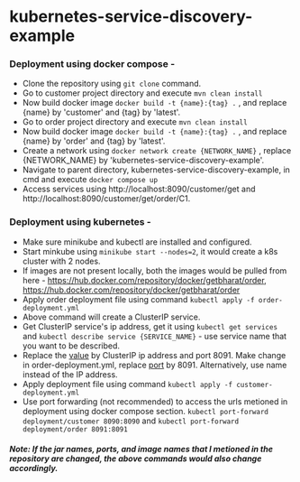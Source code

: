 # kubernetes-service-discovery-example

### Deployment using docker compose -
- Clone the repository using ``git clone`` command.
- Go to customer project directory and execute ``mvn clean install``
- Now build docker image `` docker build -t {name}:{tag} . `` ,  and replace {name} by 'customer' and {tag} by 'latest'.
- Go to order project directory and execute ``mvn clean install``
- Now build docker image `` docker build -t {name}:{tag} . `` ,  and replace {name} by 'order' and {tag} by 'latest'.
- Create a network using ``docker network create {NETWORK_NAME}`` , replace {NETWORK_NAME} by 'kubernetes-service-discovery-example'.
- Navigate to parent directory, kubernetes-service-discovery-example, in cmd and execute ```docker compose up```
- Access services using http://localhost:8090/customer/get and http://localhost:8090/customer/get/order/C1.

### Deployment using kubernetes -
 - Make sure minikube and kubectl are installed and configured.
 - Start minkube using ``minikube start --nodes=2``, it would create a k8s cluster with 2 nodes.
 - If images are not present locally, both the images would be pulled from here - https://hub.docker.com/repository/docker/getbharat/order, https://hub.docker.com/repository/docker/getbharat/order
 - Apply order deployment file using command ``kubectl apply -f order-deployment.yml``
 - Above command will create a ClusterIP service.
 - Get ClusterIP service's ip address, get it using ``kubectl get services`` and ``kubectl describe service {SERVICE_NAME}`` - use service name that you want to be described.
 -  Replace the [value](https://github.com/getbharat/kubernetes-service-discovery-example/blob/master/customer-deployment.yml#L30) by ClusterIP ip address and port 8091. Make change in order-deployment.yml, replace [port](https://github.com/getbharat/kubernetes-service-discovery-example/blob/master/order-deployment.yml#L36) by 8091. Alternatively, use name instead of the IP address. 
 -  Apply deployment file using command ``kubectl apply -f customer-deployment.yml``
 -  Use port forwarding (not recommended) to access the urls metioned in deployment using docker compose section. ```kubectl port-forward deployment/customer 8090:8090``` and ``kubectl port-forward deployment/order 8091:8091``

##### Note: If the jar names, ports, and image names that I metioned in the repository are changed, the above commands would also change accordingly. 
